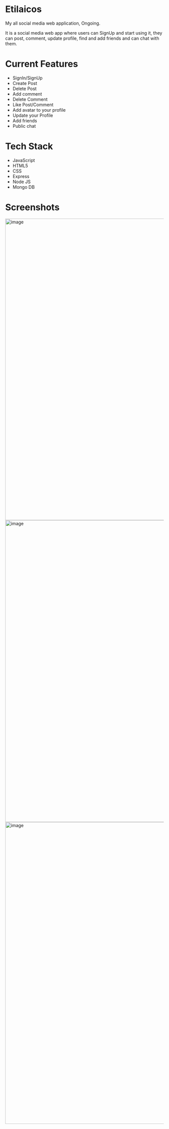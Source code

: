 # Etilaicos
My all social media web application, Ongoing.

It is a social media web app where users can SignUp and start using it, they can post, comment, update profile, find and add friends and can chat with them.

# Current Features
* SignIn/SignUp
* Create Post
* Delete Post
* Add comment
* Delete Comment
* Like Post/Comment
* Add avatar to your profile
* Update your Profile
* Add friends
* Public chat

# Tech Stack
* JavaScript
* HTML5
* CSS
* Express
* Node JS
* Mongo DB

# Screenshots
<img width="959" alt="image" src="https://user-images.githubusercontent.com/82060967/170012566-27eb791c-1e01-4556-b199-a16ca1d1a61d.png">
<img width="960" alt="image" src="https://user-images.githubusercontent.com/82060967/170012657-973fdce4-34aa-40ad-8f2f-7fe3c17d5901.png">
<img width="960" alt="image" src="https://user-images.githubusercontent.com/82060967/170012761-5e637875-718f-4cad-9732-8b50ce171c4a.png">